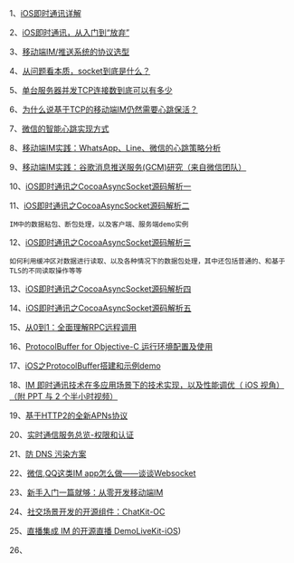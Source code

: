 1、[iOS即时通讯详解](https://www.jianshu.com/p/8d7fcb790df9)

2、[iOS即时通讯，从入门到“放弃”](http://www.jianshu.com/p/2dbb360886a8)

3、[移动端IM/推送系统的协议选型](https://link.jianshu.com/?t=http://www.52im.net/thread-33-1-1.html)

4、[从问题看本质，socket到底是什么？](https://link.jianshu.com/?t=http://blog.csdn.net/yeyuangen/article/details/6799575)

5、[单台服务器并发TCP连接数到底可以有多少](https://link.jianshu.com/?t=http://www.52im.net/thread-561-1-1.html)

6、[为什么说基于TCP的移动端IM仍然需要心跳保活？](https://link.jianshu.com/?t=http://www.52im.net/thread-281-1-1.html)

7、[微信的智能心跳实现方式](https://link.jianshu.com/?t=http://www.52im.net/thread-120-1-1.html)

8、[移动端IM实践：WhatsApp、Line、微信的心跳策略分析](http://www.52im.net/thread-121-1-1.html)

9、[移动端IM实践：谷歌消息推送服务(GCM)研究（来自微信团队）](http://www.52im.net/thread-122-1-1.html)

10、[iOS即时通讯之CocoaAsyncSocket源码解析一](https://www.cnblogs.com/francisblogs/p/6825312.html)

11、[iOS即时通讯之CocoaAsyncSocket源码解析二](http://www.cnblogs.com/francisblogs/p/6829722.html)

```
IM中的数据粘包、断包处理，以及客户端、服务端demo实例
```

12、[iOS即时通讯之CocoaAsyncSocket源码解析三](https://www.cnblogs.com/francisblogs/archive/2004/01/13/6857169.html)

```
如何利用缓冲区对数据进行读取、以及各种情况下的数据包处理，其中还包括普通的、和基于TLS的不同读取操作等等
```

13、[iOS即时通讯之CocoaAsyncSocket源码解析四](https://www.cnblogs.com/francisblogs/p/6860326.html)

14、[iOS即时通讯之CocoaAsyncSocket源码解析五](https://www.cnblogs.com/francisblogs/archive/2004/01/13/6860347.html)

15、[从0到1：全面理解RPC远程调用](https://juejin.im/post/6844903874562785294)

16、[ProtocolBuffer for Objective-C 运行环境配置及使用](https://www.jianshu.com/p/8c6c009bc500)

17、[iOS之ProtocolBuffer搭建和示例demo](https://link.jianshu.com/?t=http://www.qingpingshan.com/rjbc/ios/181571.html)

18、[IM 即时通讯技术在多应用场景下的技术实现，以及性能调优（ iOS 视角）（附 PPT 与 2 个半小时视频）](https://www.jianshu.com/p/8cd908148f9e)

19、[基于HTTP2的全新APNs协议](https://github.com/ChenYilong/iOS9AdaptationTips/blob/master/基于HTTP2的全新APNs协议/基于HTTP2的全新APNs协议.md)

20、[实时通信服务总览-权限和认证](https://leancloud.cn/docs/realtime_v2.html#权限和认证)

21、[防 DNS 污染方案](https://github.com/ChenYilong/iOSBlog/blob/master/Tips/基于Websocket的IM即时通讯技术/防%20DNS%20污染方案.md)

22、[微信,QQ这类IM app怎么做——谈谈Websocket](https://www.jianshu.com/p/bcefda55bce4)

23、[新手入门一篇就够：从零开发移动端IM](http://www.52im.net/thread-464-1-1.html)

24、[社交场景开发的开源组件：ChatKit-OC](https://github.com/leancloud/ChatKit-OC)

25、[直播集成 IM 的开源直播 DemoLiveKit-iOS](https://github.com/leancloud/LeanCloudLiveKit-iOS))

26、


